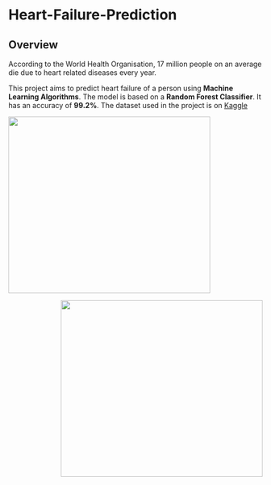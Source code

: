 # Heart-Failure-Prediction
## Overview
According to the World Health Organisation, 17 million people on an average die due to heart related diseases every year.


This project aims to predict heart failure of a person using **Machine Learning Algorithms**. The model is based on a __Random Forest Classifier__. It has an accuracy of **99.2%**. The dataset used in the project is on [Kaggle](https://www.kaggle.com/ronitf/heart-disease-uci)

<p align="left">
  <img width="400" height="350" src="https://api.time.com/wp-content/uploads/2020/02/GettyImages-1071551122.jpg?w=800&quality=85">
</p>

<p align="right">
  <img width="400" height="350" src="https://www.walgreens.com/images/adaptive/pharmacy/healthcenter/article_causes-of-heart-failure.jpg">
</p>

